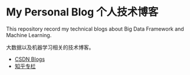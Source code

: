 # My Personal Blog 个人技术博客

This repository record my technical blogs about Big Data Framework and Machine Learning.

大数据以及机器学习相关的技术博客。

* [CSDN Blogs](http://blog.csdn.net/mophistoliu)
* [知乎专栏](https://zhuanlan.zhihu.com/c_1118611295213035520)
